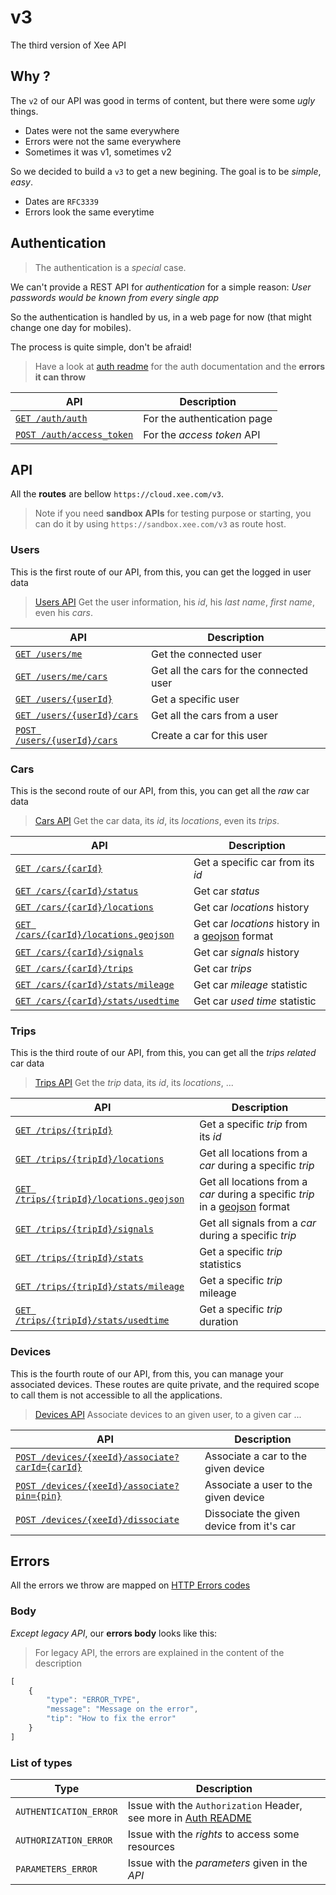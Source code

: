 # v3

The third version of Xee API

## Why ?

The `v2` of our API was good in terms of content, but there were some *ugly* things.

- Dates were not the same everywhere
- Errors were not the same everywhere
- Sometimes it was v1, sometimes v2

So we decided to build a `v3` to get a new begining. The goal is to be *simple*, *easy*.

- Dates are `RFC3339`
- Errors look the same everytime

## Authentication

> The authentication is a *special* case.

We can't provide a REST API for *authentication* for a simple reason: *User passwords would be known from every single app*

So the authentication is handled by us, in a web page for now (that might change one day for mobiles).

The process is quite simple, don't be afraid!

> Have a look at [auth readme](auth/README.md) for the auth documentation and the **errors it can throw**

|API|Description|
|---|---|
|[`GET /auth/auth`](auth/auth.md)|For the authentication page|
|[`POST /auth/access_token`](auth/access_token.md)|For the *access token* API|

## API

All the **routes** are bellow `https://cloud.xee.com/v3`.

> Note if you need **sandbox APIs** for testing purpose or starting, you can do it by using `https://sandbox.xee.com/v3` as route host.

### Users

This is the first route of our API, from this, you can get the logged in user data

> [Users API](users/README.md) Get the user information, his *id*, his *last name*, *first name*, even his *cars*.

|API|Description|
|---|---|
|[`GET /users/me`](users/me.md)|Get the connected user|
|[`GET /users/me/cars`](users/me/cars.md)|Get all the cars for the connected user|
|[`GET /users/{userId}`](users/user_id.md)|Get a specific user|
|[`GET /users/{userId}/cars`](users/cars.md)|Get all the cars from a user|
|[`POST /users/{userId}/cars`](users/cars_create.md)|Create a car for this user|

### Cars

This is the second route of our API, from this, you can get all the *raw* car data

> [Cars API](cars/README.md) Get the car data, its *id*, its *locations*, even its *trips*.

|API|Description|
|---|---|
|[`GET /cars/{carId}`](cars/car_id.md)|Get a specific car from its *id*|
|[`GET /cars/{carId}/status`](cars/status.md)|Get car *status*|
|[`GET /cars/{carId}/locations`](cars/locations.md)|Get car *locations* history|
|[`GET /cars/{carId}/locations.geojson`](cars/locations-geojson.md)|Get car *locations* history in a [geojson](http://geojson.org/) format|
|[`GET /cars/{carId}/signals`](cars/signals.md)|Get car *signals* history|
|[`GET /cars/{carId}/trips`](cars/trips.md)|Get car *trips*|
|[`GET /cars/{carId}/stats/mileage`](cars/stats/mileage.md)|Get car *mileage* statistic|
|[`GET /cars/{carId}/stats/usedtime`](cars/stats/usedtime.md)|Get car *used time* statistic|

### Trips

This is the third route of our API, from this, you can get all the *trips related* car data

> [Trips API](trips/README.md) Get the *trip* data, its *id*, its *locations*, ...

|API|Description|
|---|---|
|[`GET /trips/{tripId}`](trips/trip_id.md)|Get a specific *trip* from its *id*|
|[`GET /trips/{tripId}/locations`](trips/locations.md)|Get all locations from a *car* during a specific *trip*|
|[`GET /trips/{tripId}/locations.geojson`](trips/locations-geojson.md)|Get all locations from a *car* during a specific *trip* in a [geojson](http://geojson.org/) format|
|[`GET /trips/{tripId}/signals`](trips/signals.md)|Get all signals from a *car* during a specific *trip*|
|[`GET /trips/{tripId}/stats`](trips/trip_id/stats.md)|Get a specific *trip* statistics|
|[`GET /trips/{tripId}/stats/mileage`](trips/trip_id/stats/mileage.md)|Get a specific *trip* mileage|
|[`GET /trips/{tripId}/stats/usedtime`](trips/trip_id/stats/usedtime.md)|Get a specific *trip* duration|

### Devices

This is the fourth route of our API, from this, you can manage your associated devices.
These routes are quite private, and the required scope to call them is not accessible to all the applications.

> [Devices API](devices/README.md) Associate devices to an given user, to a given car ...

|API|Description|
|---|---|
|[`POST /devices/{xeeId}/associate?carId={carId}`](devices/associate_car.md)|Associate a car to the given device|
|[`POST /devices/{xeeId}/associate?pin={pin}`](devices/associate_user.md)|Associate a user to the given device|
|[`POST /devices/{xeeId}/dissociate`](devices/dissociate.md)|Dissociate the given device from it's car|

## Errors

All the errors we throw are mapped on [HTTP Errors codes](https://en.wikipedia.org/wiki/List_of_HTTP_status_codes)

### Body

*Except legacy API*, our **errors body** looks like this:

> For legacy API, the errors are explained in the content of the description

```javascript
[
	{
		"type": "ERROR_TYPE",
		"message": "Message on the error",
		"tip": "How to fix the error"
	}
]
```

### List of types

|Type|Description|
|---|---|
|`AUTHENTICATION_ERROR`|Issue with the `Authorization` Header, see more in [Auth README](auth/README.md)|
|`AUTHORIZATION_ERROR`|Issue with the *rights* to access some resources|
|`PARAMETERS_ERROR`|Issue with the *parameters* given in the *API*|
